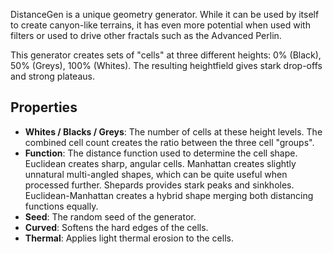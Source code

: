DistanceGen is a unique geometry generator. While it can be used by itself to create canyon-like terrains, it has even more potential when used with filters or used to drive other fractals such as the Advanced Perlin.

This generator creates sets of "cells" at three different heights: 0% (Black), 50% (Greys), 100% (Whites). The resulting heightfield gives stark drop-offs and strong plateaus.

## Properties

- **Whites / Blacks / Greys**: The number of cells at these height levels. The combined cell count creates the ratio between the three cell "groups".
- **Function**: The distance function used to determine the cell shape. Euclidean creates sharp, angular cells. Manhattan creates slightly unnatural multi-angled shapes, which can be quite useful when processed further. Shepards provides stark peaks and sinkholes. Euclidean-Manhattan creates a hybrid shape merging both distancing functions equally.
- **Seed**: The random seed of the generator.
- **Curved**: Softens the hard edges of the cells.
- **Thermal**: Applies light thermal erosion to the cells.